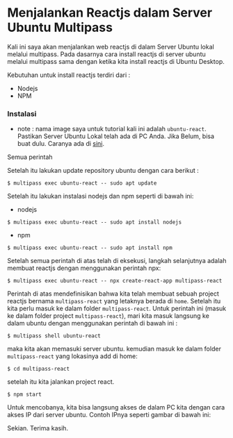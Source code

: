 # Menjalankan Reactjs dalam Server Ubuntu Multipass

Kali ini saya akan menjalankan web reactjs di dalam Server Ubuntu lokal melalui multipass. Pada dasarnya cara install reactjs di server ubuntu melalui multipass sama dengan ketika kita install reactjs di Ubuntu Desktop.

Kebutuhan untuk install reactjs terdiri dari :
- Nodejs  
- NPM 

### Instalasi
* note : nama image saya untuk tutorial kali ini adalah `ubuntu-react`.
Pastikan Server Ubuntu Lokal telah ada di PC Anda. Jika Belum, bisa buat dulu. Caranya ada di [sini](https://github.com/zayedelfasa/multipass-ubuntu/blob/main/README.md).

Semua perintah 

Setelah itu lakukan update repository ubuntu dengan cara berikut : 

```
$ multipass exec ubuntu-react -- sudo apt update
```

Setelah itu lakukan instalasi nodejs dan npm seperti di bawah ini: 

* nodejs
```
$ multipass exec ubuntu-react -- sudo apt install nodejs
```

* npm
```
$ multipass exec ubuntu-react -- sudo apt install npm
```

Setelah semua perintah di atas telah di eksekusi, langkah selanjutnya adalah membuat reactjs dengan menggunakan perintah npx: 
```
$ multipass exec ubuntu-react -- npx create-react-app multipass-react
```

Perintah di atas mendefinisikan bahwa kita telah membuat sebuah project reactjs bernama `multipass-react` yang letaknya berada di `home`. Setelah itu kita perlu masuk ke dalam folder `multipass-react`. Untuk perintah ini (masuk ke dalam folder project `multipass-react`), mari kita masuk langsung ke dalam ubuntu dengan menggunakan perintah di bawah ini :

```
$ multipass shell ubuntu-react 
```

maka kita akan memasuki server ubuntu. kemudian masuk ke dalam folder `multipass-react` yang lokasinya add di home: 

```
$ cd multipass-react
```

setelah itu kita jalankan project react. 

```
$ npm start
```

Untuk mencobanya, kita bisa langsung akses de dalam PC kita dengan cara akses IP dari server ubuntu. Contoh IPnya seperti gambar di bawah ini:

Sekian. Terima kasih.